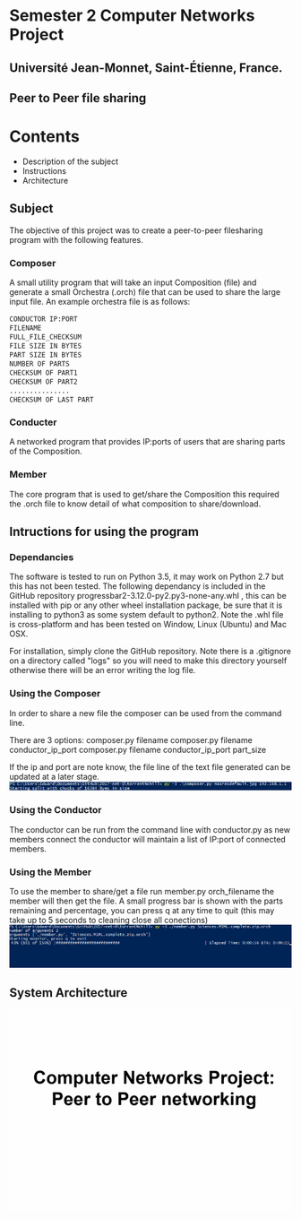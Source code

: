 # Semester 2 Computer Networks Project
## Université Jean-Monnet, Saint-Étienne, France.
## Peer to Peer file sharing

# Contents
* Description of the subject
* Instructions
* Architecture


## Subject

The objective of this project was to create a peer-to-peer filesharing program with the following features.

### Composer
A small utility program that will take an input Composition (file) and generate a small Orchestra (.orch) file that can be used to share the large input file. An example orchestra file is as follows:

    CONDUCTOR IP:PORT
    FILENAME
    FULL_FILE_CHECKSUM
    FILE SIZE IN BYTES
    PART SIZE IN BYTES
    NUMBER OF PARTS
    CHECKSUM OF PART1
    CHECKSUM OF PART2
    ...............
    CHECKSUM OF LAST PART

### Conducter
A networked program that provides IP:ports of users that are sharing parts of the Composition.

### Member 
The core program that is used to get/share the Composition this required the .orch file to know detail of what composition to share/download.

## Intructions for using the program

### Dependancies
The software is tested to run on Python 3.5, it may work on Python 2.7 but this has not been tested.
The following dependancy is included in the GitHub repository progressbar2-3.12.0-py2.py3-none-any.whl , this can be installed with pip or any other wheel installation package, be sure that it is installing to python3 as some system default to python2. Note the .whl file is cross-platform and has been tested on Window, Linux (Ubuntu) and Mac OSX.

For installation, simply clone the GitHub repository. Note there is a .gitignore on a directory called "logs" so you will need to make this directory yourself otherwise there will be an error writing the log file.

### Using the Composer
In order to share a new file the composer can be used from the command line.

There are 3 options:
composer.py filename
composer.py filename conductor_ip_port
composer.py filename conductor_ip_port part_size

If the ip and port are note know, the file line of the text file generated can be updated at a later stage.
![Alt text](torrentNchill/screenshots/instructions_composer.png?raw=true "Using the Composer")
### Using the Conductor

The conductor can be run from the command line with conductor.py as new members connect the conductor will maintain a list of IP:port of connected members.


### Using the Member

To use the member to share/get a file run member.py orch_filename the member will then get the file. A small progress bar is shown with the parts remaining and percentage, you can press q at any time to quit (this may take up to 5 seconds to cleaning close all conections)
![Alt text](torrentNchill/screenshots/instructions_member.png?raw=true "Using the Member")


## System Architecture


![Alt text](torrentNchill/screenshots/architecture.gif?raw=true "Example of connecting and sharing a part")

